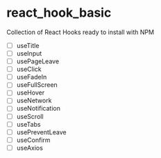 # react_hook_basic
Collection of React Hooks ready to install with NPM

 - [ ] useTitle
 - [ ] useInput
 - [ ] usePageLeave
 - [ ] useClick
 - [ ] useFadeIn
 - [ ] useFullScreen
 - [ ] useHover
 - [ ] useNetwork
 - [ ] useNotification
 - [ ] useScroll
 - [ ] useTabs
 - [ ] usePreventLeave
 - [ ] useConfirm
 - [ ] useAxios